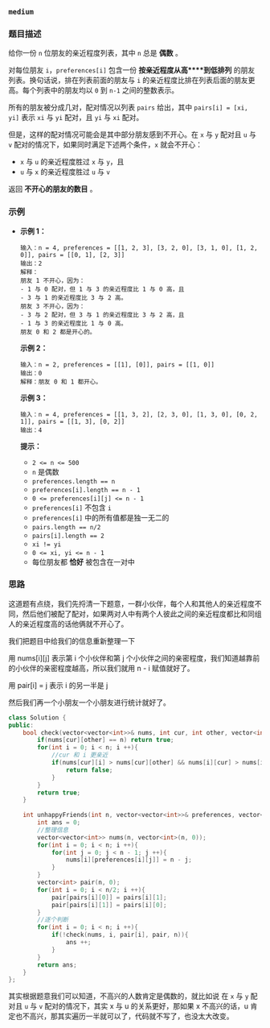 ### `medium`

### 题目描述

给你一份 `n` 位朋友的亲近程度列表，其中 `n` 总是 **偶数** 。

对每位朋友 `i`，`preferences[i]` 包含一份 **按亲近程度从高****到低排列** 的朋友列表。换句话说，排在列表前面的朋友与 `i` 的亲近程度比排在列表后面的朋友更高。每个列表中的朋友均以 `0` 到 `n-1` 之间的整数表示。

所有的朋友被分成几对，配对情况以列表 `pairs` 给出，其中 `pairs[i] = [xi, yi]` 表示 `xi` 与 `yi` 配对，且 `yi` 与 `xi` 配对。

但是，这样的配对情况可能会是其中部分朋友感到不开心。在 `x` 与 `y` 配对且 `u` 与 `v` 配对的情况下，如果同时满足下述两个条件，`x` 就会不开心：

- `x` 与 `u` 的亲近程度胜过 `x` 与 `y`，且
- `u` 与 `x` 的亲近程度胜过 `u` 与 `v`

返回 **不开心的朋友的数目** 。

### 示例

- **示例 1：**

  ```
  输入：n = 4, preferences = [[1, 2, 3], [3, 2, 0], [3, 1, 0], [1, 2, 0]], pairs = [[0, 1], [2, 3]]
  输出：2
  解释：
  朋友 1 不开心，因为：
  - 1 与 0 配对，但 1 与 3 的亲近程度比 1 与 0 高，且
  - 3 与 1 的亲近程度比 3 与 2 高。
  朋友 3 不开心，因为：
  - 3 与 2 配对，但 3 与 1 的亲近程度比 3 与 2 高，且
  - 1 与 3 的亲近程度比 1 与 0 高。
  朋友 0 和 2 都是开心的。
  ```

  **示例 2：**

  ```
  输入：n = 2, preferences = [[1], [0]], pairs = [[1, 0]]
  输出：0
  解释：朋友 0 和 1 都开心。
  ```

  **示例 3：**

  ```
  输入：n = 4, preferences = [[1, 3, 2], [2, 3, 0], [1, 3, 0], [0, 2, 1]], pairs = [[1, 3], [0, 2]]
  输出：4
  ```

   

  **提示：**

  - `2 <= n <= 500`
  - `n` 是偶数
  - `preferences.length == n`
  - `preferences[i].length == n - 1`
  - `0 <= preferences[i][j] <= n - 1`
  - `preferences[i]` 不包含 `i`
  - `preferences[i]` 中的所有值都是独一无二的
  - `pairs.length == n/2`
  - `pairs[i].length == 2`
  - `xi != yi`
  - `0 <= xi, yi <= n - 1`
  - 每位朋友都 **恰好** 被包含在一对中

### 思路

这道题有点绕，我们先捋清一下题意，一群小伙伴，每个人和其他人的亲近程度不同，然后他们被配了配对，如果两对人中有两个人彼此之间的亲近程度都比和同组人的亲近程度高的话他俩就不开心了。

我们把题目中给我们的信息重新整理一下

用 nums[i\][j] 表示第 i 个小伙伴和第 j 个小伙伴之间的亲密程度，我们知道越靠前的小伙伴的亲密程度越高，所以我们就用 n - i 赋值就好了。

用 pair[i] = j  表示 i 的另一半是 j

然后我们再一个小朋友一个小朋友进行统计就好了。

```C++
class Solution {
public:
    bool check(vector<vector<int>>& nums, int cur, int other, vector<int>& pair, int n){
        if(nums[cur][other] == n) return true;
        for(int i = 0; i < n; i ++){
            //cur 和 i 更亲近
            if(nums[cur][i] > nums[cur][other] && nums[i][cur] > nums[i][pair[i]]){
                return false;
            }
        }
        return true;
    }
    
    int unhappyFriends(int n, vector<vector<int>>& preferences, vector<vector<int>>& pairs) {
        int ans = 0;
        //整理信息
        vector<vector<int>> nums(n, vector<int>(n, 0));
        for(int i = 0; i < n; i ++){
            for(int j = 0; j < n - 1; j ++){
                nums[i][preferences[i][j]] = n - j;
            }
        }
        vector<int> pair(n, 0);
        for(int i = 0; i < n/2; i ++){
            pair[pairs[i][0]] = pairs[i][1];
            pair[pairs[i][1]] = pairs[i][0];
        }
       	//逐个判断
        for(int i = 0; i < n; i ++){
            if(!check(nums, i, pair[i], pair, n)){
                ans ++;
            }
        }
        return ans;
    }
};
```

其实根据题意我们可以知道，不高兴的人数肯定是偶数的，就比如说 在 `x` 与 `y` 配对且 `u` 与 `v` 配对的情况下，其实 x 与 u 的关系更好，那如果 x 不高兴的话，u 肯定也不高兴，那其实遍历一半就可以了，代码就不写了，也没太大改变。